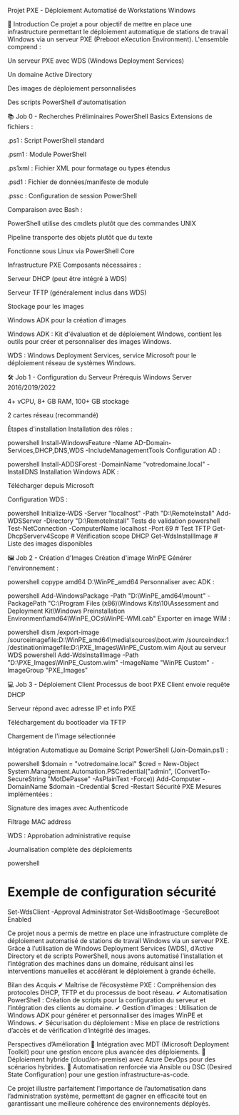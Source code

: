 Projet PXE - Déploiement Automatisé de Workstations Windows

📌 Introduction
Ce projet a pour objectif de mettre en place une infrastructure permettant le déploiement automatique de stations de travail Windows via un serveur PXE (Preboot eXecution Environment). L'ensemble comprend :

Un serveur PXE avec WDS (Windows Deployment Services)

Un domaine Active Directory

Des images de déploiement personnalisées

Des scripts PowerShell d'automatisation

📚 Job 0 - Recherches Préliminaires
PowerShell Basics
Extensions de fichiers :

.ps1 : Script PowerShell standard

.psm1 : Module PowerShell

.ps1xml : Fichier XML pour formatage ou types étendus

.psd1 : Fichier de données/manifeste de module

.pssc : Configuration de session PowerShell

Comparaison avec Bash :

PowerShell utilise des cmdlets plutôt que des commandes UNIX

Pipeline transporte des objets plutôt que du texte

Fonctionne sous Linux via PowerShell Core

Infrastructure PXE
Composants nécessaires :

Serveur DHCP (peut être intégré à WDS)

Serveur TFTP (généralement inclus dans WDS)

Stockage pour les images

Windows ADK pour la création d'images

Windows ADK : Kit d'évaluation et de déploiement Windows, contient les outils pour créer et personnaliser des images Windows.

WDS : Windows Deployment Services, service Microsoft pour le déploiement réseau de systèmes Windows.

🛠️ Job 1 - Configuration du Serveur
Prérequis
Windows Server 2016/2019/2022

4+ vCPU, 8+ GB RAM, 100+ GB stockage

2 cartes réseau (recommandé)

Étapes d'installation
Installation des rôles :

powershell
Install-WindowsFeature -Name AD-Domain-Services,DHCP,DNS,WDS -IncludeManagementTools
Configuration AD :

powershell
Install-ADDSForest -DomainName "votredomaine.local" -InstallDNS
Installation Windows ADK :

Télécharger depuis Microsoft

Configuration WDS :

powershell
Initialize-WDS -Server "localhost" -Path "D:\RemoteInstall"
Add-WDSServer -Directory "D:\RemoteInstall"
Tests de validation
powershell
Test-NetConnection -ComputerName localhost -Port 69  # Test TFTP
Get-DhcpServerv4Scope  # Vérification scope DHCP
Get-WdsInstallImage   # Liste des images disponibles

🖼️ Job 2 - Création d'Images
Création d'image WinPE
Générer l'environnement :

powershell
copype amd64 D:\WinPE_amd64
Personnaliser avec ADK :

powershell
Add-WindowsPackage -Path "D:\WinPE_amd64\mount" -PackagePath "C:\Program Files (x86)\Windows Kits\10\Assessment and Deployment Kit\Windows Preinstallation Environment\amd64\WinPE_OCs\WinPE-WMI.cab"
Exporter en image WIM :

powershell
dism /export-image /sourceimagefile:D:\WinPE_amd64\media\sources\boot.wim /sourceindex:1 /destinationimagefile:D:\PXE_Images\WinPE_Custom.wim
Ajout au serveur WDS
powershell
Add-WdsInstallImage -Path "D:\PXE_Images\WinPE_Custom.wim" -ImageName "WinPE Custom" -ImageGroup "PXE_Images"

💻 Job 3 - Déploiement Client
Processus de boot PXE
Client envoie requête DHCP

Serveur répond avec adresse IP et info PXE

Téléchargement du bootloader via TFTP

Chargement de l'image sélectionnée

Intégration Automatique au Domaine
Script PowerShell (Join-Domain.ps1) :

powershell
$domain = "votredomaine.local"
$cred = New-Object System.Management.Automation.PSCredential("admin", (ConvertTo-SecureString "MotDePasse" -AsPlainText -Force))
Add-Computer -DomainName $domain -Credential $cred -Restart
Sécurité PXE
Mesures implémentées :

Signature des images avec Authenticode

Filtrage MAC address

WDS : Approbation administrative requise

Journalisation complète des déploiements

powershell
# Exemple de configuration sécurité
Set-WdsClient -Approval Administrator
Set-WdsBootImage -SecureBoot Enabled

Ce projet nous a permis de mettre en place une infrastructure complète de déploiement automatisé de stations de travail Windows via un serveur PXE. Grâce à l’utilisation de Windows Deployment Services (WDS), d’Active Directory et de scripts PowerShell, nous avons automatisé l’installation et l’intégration des machines dans un domaine, réduisant ainsi les interventions manuelles et accélérant le déploiement à grande échelle.

Bilan des Acquis
✔ Maîtrise de l’écosystème PXE : Compréhension des protocoles DHCP, TFTP et du processus de boot réseau.
✔ Automatisation PowerShell : Création de scripts pour la configuration du serveur et l’intégration des clients au domaine.
✔ Gestion d’images : Utilisation de Windows ADK pour générer et personnaliser des images WinPE et Windows.
✔ Sécurisation du déploiement : Mise en place de restrictions d’accès et de vérification d’intégrité des images.

Perspectives d’Amélioration
🔹 Intégration avec MDT (Microsoft Deployment Toolkit) pour une gestion encore plus avancée des déploiements.
🔹 Déploiement hybride (cloud/on-premise) avec Azure DevOps pour des scénarios hybrides.
🔹 Automatisation renforcée via Ansible ou DSC (Desired State Configuration) pour une gestion infrastructure-as-code.

Ce projet illustre parfaitement l’importance de l’automatisation dans l’administration système, permettant de gagner en efficacité tout en garantissant une meilleure cohérence des environnements déployés.

